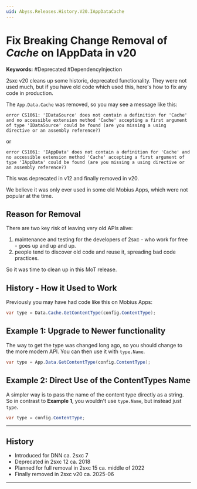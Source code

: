 ```yaml
---
uid: Abyss.Releases.History.V20.IAppDataCache
---
```


# Fix Breaking Change Removal of _Cache_ on IAppData in v20

**Keywords:** #Deprecated #DependencyInjection

2sxc v20 cleans up some historic, deprecated functionality.
They were not used much, but if you have old code which used this, here's how to fix any code in production.

The `App.Data.Cache` was removed, so you may see a message like this:

```text
error CS1061: 'IDataSource' does not contain a definition for 'Cache' and no accessible extension method 'Cache' accepting a first argument of type 'IDataSource' could be found (are you missing a using directive or an assembly reference?) 
```

or

```text
error CS1061: 'IAppData' does not contain a definition for 'Cache' and no accessible extension method 'Cache' accepting a first argument of type 'IAppData' could be found (are you missing a using directive or an assembly reference?) 
```

This was deprecated in v12 and finally removed in v20.

We believe it was only ever used in some old Mobius Apps, which were not popular at the time.

## Reason for Removal

There are two key risk of leaving very old APIs alive:

1. maintenance and testing for the developers of 2sxc - who work for free - goes up and up and up.
1. people tend to discover old code and reuse it, spreading bad code practices.

So it was time to clean up in this MoT release.

## History - How it Used to Work

Previously you may have had code like this on Mobius Apps:

```csharp
var type = Data.Cache.GetContentType(config.ContentType);
```

## Example 1: Upgrade to Newer functionality

The way to get the type was changed long ago, so you should change to the more modern API.
You can then use it with `type.Name`.

```csharp
var type = App.Data.GetContentType(config.ContentType);
```

## Example 2: Direct Use of the ContentTypes Name

A simpler way is to pass the name of the content type directly as a string.
So in contrast to **Example 1**, you wouldn't use `type.Name`, but instead just `type`.

```csharp
var type = config.ContentType;
```

---

## History

* Introduced for DNN ca. 2sxc 7
* Deprecated in 2sxc 12 ca. 2018
* Planned for full removal in 2sxc 15 ca. middle of 2022
* Finally removed in 2sxc v20 ca. 2025-06

---

<!-- Shortlink to here: <https://go.2sxc.org/brc-20-list-element> -->
